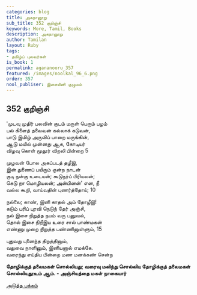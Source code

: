 ```yaml
---
categories: blog
title: அகநானூறு
sub_title: 352 குறிஞ்சி
keywords: More, Tamil, Books
description: அகநானூறு
author: Tamilan
layout: Ruby
tags:
- தமிழ்ப் புலவர்கள்
is_book: 1
permalink: agananooru_357
featured: /images/noolkal_96_6.png
order: 357
nool_publiser: இசையினி குழுமம்
---
```



## 352 குறிஞ்சி

'முடவு முதிர் பலவின் குடம் மருள் பெரும் பழம்  
பல் கிளைத் தலைவன் கல்லாக் கடுவன்,  
பாடு இமிழ் அருவிப் பாறை மருங்கின்,  
ஆடு மயில் முன்னது ஆக, கோடியர்  
விழவு கொள் மூதூர் விறலி பின்றை 5

முழவன் போல அகப்படத் தழீஇ,  
இன் துணைப் பயிரும் குன்ற நாடன்  
குடி நன்கு உடையன்; கூடுநர்ப் பிரியலன்;  
கெடு நா மொழியலன்; அன்பினன்' என, நீ  
வல்ல கூறி, வாய்வதின் புணர்த்தோய்; 10

நல்லை; காண், இனி காதல் அம் தோழீஇ!  
கடும் பரிப் புரவி நெடுந் தேர் அஞ்சி,  
நல் இசை நிறுத்த நயம் வரு பனுவல்,  
தொல் இசை நிறீஇய உரை சால் பாண்மகன்  
எண்ணு முறை நிறுத்த பண்ணினுள்ளும், 15

புதுவது புனைந்த திறத்தினும்,  
வதுவை நாளினும், இனியனால் எமக்கே.  
வரைந்து எய்திய பின்றை மண மனக்கண் சென்ற

**தோழிக்குத் தலைமகள் சொல்லியது; வரைவு மலிந்து சொல்லிய தோழிக்குத் தலைமகள்  
சொல்லியதூஉம் ஆம். - அஞ்சியத்தை மகள் நாகையார்**

[அடுத்த பக்கம்](agananooru_358)